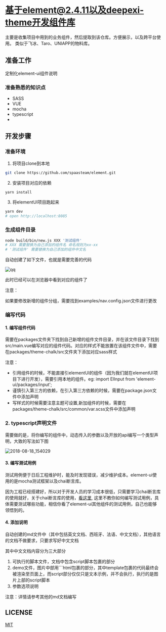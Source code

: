 <!--
 * @Description: 项目说明文档
 * @Author: barret
 * @Date: 2019-08-15 19:13:20
 * @LastEditTime: 2019-08-20 20:45:14
 * @LastEditors: barret
 -->
# 基于element@2.4.11以及deepexi-theme开发组件库
主要是收集项目中用到的业务组件，然后提取到该仓库。方便展示，以及跨平台使用。
类似于飞冰、Taro、UNIAPP的物料库。

## 准备工作
定制化element-ui组件说明

### 准备熟悉的知识点
- SASS
- VUE
- mocha
- typescript
- 

## 开发步骤

### 准备环境

1. 将项目clone到本地
```sh
git clone https://github.com/spaasteam/element.git
```

2. 安装项目对应的依赖
```sh
yarn install
```

3. 将elementUI项目跑起来
```sh
yarn dev
# open http://localhost:8085
```

### 生成组件目录
```sh
node build/bin/new.js XXX '测试组件'
# XXX 需要替换为自己添加的组件名 命名规则为xx-xx
# '测试组件' 需要替换为自己添加的组件中文名
```

自动创建了如下文件，也就是需要完善的代码

![qq](https://user-gold-cdn.xitu.io/2018/8/18/1654c15a5b5db143?w=578&h=250&f=png&s=37868)

此时已经可以在浏览器中看到对应的组件了

注意：

如果要修改新增的组件分组，需要找到examples/nav.config.json文件进行更改

### 编写代码
#### 1. 编写组件代码
需要在packages文件夹下找到自己新增的组件文件目录，并在该文件目录下找到src/main.vue编写对应的组件代码。对应的样式不能放置在该组件文件中，需要在packages/theme-chalk/src文件夹下添加对应sass样式

注意：
- 引用组件的时候，不能直接引elementUI的组件（因为我们就在elementUI项目下进行开发），需要引用本地的组件。eg:  import ElInput from 'element-ui/packages/input';
- 谨慎引入第三方的依赖，在引入第三方依赖的时候，需要在package.json文件中添加声明
- 写样式的时候需要注意主题可设置,新加组件的时候，需要在packages/theme-chalk/src/common/var.scss文件中添加声明

### 2. typescript声明文件

需要做的是，将你编写的组件中，动态传入的参数以及开放的api编写一个类型声明，大致的写法如下图

![2018-08-18_154029](https://user-gold-cdn.xitu.io/2018/8/18/1654c15a91d6ce36?w=962&h=1129&f=png&s=86639)

#### 3. 编写测试用例

测试用例便于日后工程维护时，能及时发现错误，减少维护成本。element-ui使用的是mocha测试框架以及chai断言库。

因为工程已经搭建好，所以对于开发人员的学习成本很低，只需要学习chai断言库的使用就好，关于chai断言库的使用，[看这里](http://www.chaijs.com/api/), 这里不教你如何编写测试用例，具体需要测试哪些功能，相信你看了element-ui其他组件的测试用例，自己也能够领悟到的。

#### 4. 添加说明

自动创建的md文件中（其中包括英文文档、西班牙、法语、中文文档），其他语言的文档不做要求，只要求写好中文文档

其中中文文档内容分为三大部分

1.  可执行的脚本文件，文档中包含script脚本包裹的部分
2.  demo文件，图片中部用```html包裹的部分，其中template包裹的代码最终会被渲染至页面上，而script部分仅仅只是文本示例，并不会执行，执行的是图片上部的script脚本
3.  参数选项说明

注意：详情请参考其他的md文档编写

## LICENSE
[MIT](LICENSE)
